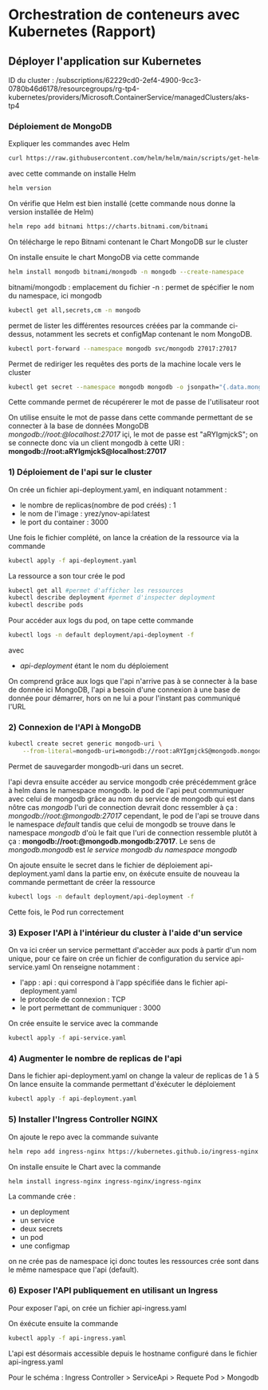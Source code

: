 # Orchestration de conteneurs avec Kubernetes (Rapport)

## Déployer l'application sur Kubernetes

ID du cluster : /subscriptions/62229cd0-2ef4-4900-9cc3-0780b46d6178/resourcegroups/rg-tp4-kubernetes/providers/Microsoft.ContainerService/managedClusters/aks-tp4

### Déploiement de MongoDB
Expliquer les commandes avec Helm

```bash
curl https://raw.githubusercontent.com/helm/helm/main/scripts/get-helm-3 | bash
```
avec cette commande on installe Helm

```bash
helm version
```
On vérifie que Helm est bien installé (cette commande nous donne la version installée de Helm)

```bash
helm repo add bitnami https://charts.bitnami.com/bitnami
```
On télécharge le repo Bitnami contenant le Chart MongoDB sur le cluster

On installe ensuite le chart MongoDB via cette commande
```bash
helm install mongodb bitnami/mongodb -n mongodb --create-namespace
```
bitnami/mongodb : emplacement du fichier
-n : permet de spécifier le nom du namespace, ici mongodb


```bash
kubectl get all,secrets,cm -n mongodb
```
permet de lister les différentes resources créées par la commande ci-dessus, notamment les secrets et configMap contenant le nom MongoDB. 


```bash
kubectl port-forward --namespace mongodb svc/mongodb 27017:27017
```
Permet de rediriger les requêtes des ports de la machine locale vers le cluster

```bash
kubectl get secret --namespace mongodb mongodb -o jsonpath="{.data.mongodb-root-password}" | base64 -d
```
Cette commande permet de récupérerer le mot de passe de l'utilisateur root

On utilise ensuite le mot de passe dans cette commande permettant de se connecter à la base de données MongoDB
*mongodb://root:<PASSWORD>@localhost:27017*
içi, le mot de passe est "aRYIgmjckS"; on se connecte donc via un client mongodb à cette URI :
**mongodb://root:aRYIgmjckS@localhost:27017**


### 1) Déploiement de l'api sur le cluster

On crée un fichier api-deployment.yaml, en indiquant notamment :
- le nombre de replicas(nombre de pod créés) : 1
- le nom de l'image : yrez/ynov-api:latest
- le port du container : 3000

Une fois le fichier complété, on lance la création de la ressource via la commande
```bash
kubectl apply -f api-deployment.yaml
```
La ressource a son tour crée le pod

```bash
kubectl get all #permet d'afficher les ressources
kubectl describe deployment #permet d'inspecter deployment
kubectl describe pods
```

Pour accéder aux logs du pod, on tape cette commande 
```bash
kubectl logs -n default deployment/api-deployment -f
```

avec 
- *api-deployment* étant le nom du déploiement

On comprend grâce aux logs que l'api n'arrive pas à se connecter à la base de donnée ici MongoDB, l'api a besoin d'une connexion à une base de donnée pour démarrer, hors on ne lui a pour l'instant pas communiqué l'URL


### 2) Connexion de l'API à MongoDB

```bash
kubectl create secret generic mongodb-uri \
    --from-literal=mongodb-uri=mongodb://root:aRYIgmjckS@mongodb.mongodb:27017 
```
Permet de sauvegarder mongodb-uri dans un secret.

l'api devra ensuite accéder au service mongodb crée précédemment grâce à helm dans le namespace mongodb. 
le pod de l'api peut communiquer avec celui de mongodb grâce au nom du service de mongodb qui est dans nôtre cas *mongodb* l'uri de connection devrait donc ressembler à ça : *mongodb://root:<PASSWORD>@mongodb:27017* cependant, le pod de l'api se trouve dans le namespace *default* tandis que celui de mongodb se trouve dans le namespace *mongodb* d'où le fait que l'uri de connection ressemble plutôt à ça : **mongodb://root:<PASSWORD>@mongodb.mongodb:27017**. Le sens de *mongodb.mongodb* est *le service mongodb du namespace mongodb* 

On ajoute ensuite le secret dans le fichier de déploiement api-deployment.yaml dans la partie env,
on éxécute ensuite de nouveau la commande permettant de créer la ressource
```bash
kubectl logs -n default deployment/api-deployment -f
```
Cette fois, le Pod run correctement

### 3) Exposer l'API à l'intérieur du cluster à l'aide d'un service

On va ici créer un service permettant d'accèder aux pods à partir d'un nom unique, pour ce faire on crée un fichier de configuration du service api-service.yaml
On renseigne notamment :
- l'app : api : qui correspond à l'app spécifiée dans le fichier api-deployment.yaml
- le protocole de connexion : TCP
- le port permettant de communiquer : 3000

On crée ensuite le service avec la commande
```bash
kubectl apply -f api-service.yaml
```

### 4) Augmenter le nombre de replicas de l'api

Dans le fichier api-deployment.yaml on change la valeur de replicas de 1 à 5
On lance ensuite la commande permettant d'éxécuter le déploiement
```bash
kubectl apply -f api-deployment.yaml
```

### 5) Installer l'Ingress Controller NGINX

On ajoute le repo avec la commande suivante
```bash
helm repo add ingress-nginx https://kubernetes.github.io/ingress-nginx
```

On installe ensuite le Chart avec la commande
```bash
helm install ingress-nginx ingress-nginx/ingress-nginx
```
La commande crée :
- un deployment
- un service
- deux secrets
- un pod
- une configmap

on ne crée pas de namespace içi donc toutes les ressources crée sont dans le même namespace que l'api (default).


### 6) Exposer l'API publiquement en utilisant un Ingress
Pour exposer l'api, on crée un fichier api-ingress.yaml

On éxécute ensuite la commande
```bash
kubectl apply -f api-ingress.yaml
```

L'api est désormais accessible depuis le hostname configuré dans le fichier api-ingress.yaml


Pour le schéma : 
Ingress Controller > ServiceApi > Requete Pod > Mongodb